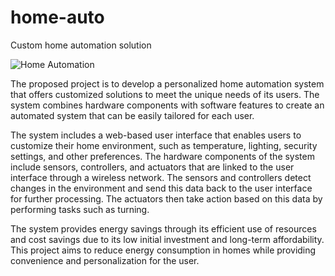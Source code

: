 # home-auto
Custom home automation solution

![Home Automation](img/Home-auto-7.png)

The proposed project is to develop a personalized home automation system that offers customized solutions to meet the unique needs of its users. The system combines hardware components with software features to create an automated system that can be easily tailored for each user.

The system includes a web-based user interface that enables users to customize their home environment, such as temperature, lighting, security settings, and other preferences. The hardware components of the system include sensors, controllers, and actuators that are linked to the user interface through a wireless network. The sensors and controllers detect changes in the environment and send this data back to the user interface for further processing. The actuators then take action based on this data by performing tasks such as turning.

The system provides energy savings through its efficient use of resources and cost savings due to its low initial investment and long-term affordability. This project aims to reduce energy consumption in homes while providing convenience and personalization for the user.
